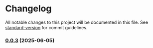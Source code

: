 # Changelog

All notable changes to this project will be documented in this file. See [standard-version](https://github.com/conventional-changelog/standard-version) for commit guidelines.

### [0.0.3](https://github.com/declare-cloud/website/compare/v0.0.2...v0.0.3) (2025-06-05)
